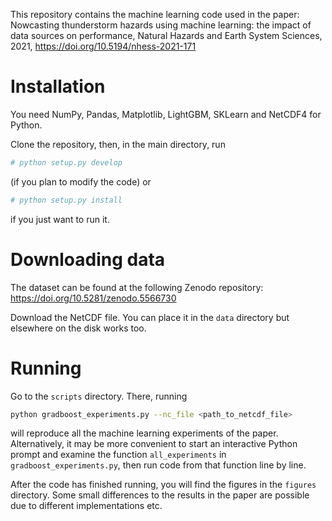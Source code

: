 This repository contains the machine learning code used in the paper: Nowcasting thunderstorm hazards using machine learning: the impact of data sources on performance, Natural Hazards and Earth System Sciences, 2021, https://doi.org/10.5194/nhess-2021-171

# Installation

You need NumPy, Pandas, Matplotlib, LightGBM, SKLearn and NetCDF4 for Python.

Clone the repository, then, in the main directory, run
```bash
# python setup.py develop
```
(if you plan to modify the code) or
```bash
# python setup.py install
```
if you just want to run it.

# Downloading data

The dataset can be found at the following Zenodo repository: https://doi.org/10.5281/zenodo.5566730

Download the NetCDF file. You can place it in the `data` directory but elsewhere on the disk works too.

# Running

Go to the `scripts` directory. There, running
```bash
python gradboost_experiments.py --nc_file <path_to_netcdf_file>
```
will reproduce all the machine learning experiments of the paper. Alternatively, it may be more convenient to start an interactive Python prompt and examine the function `all_experiments` in `gradboost_experiments.py`, then run code from that function line by line.

After the code has finished running, you will find the figures in the `figures` directory. Some small differences to the results in the paper are possible due to different implementations etc.
